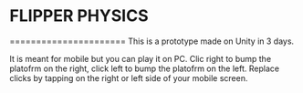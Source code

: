 # FLIPPER PHYSICS
======================
This is a prototype made on Unity in 3 days.

It is meant for mobile but you can play it on PC.
Clic right to bump the platofrm on the right, click left
to bump the platofrm on the left. Replace clicks by
tapping on the right or left side of your mobile screen.